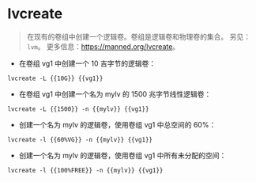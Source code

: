 # lvcreate

> 在现有的卷组中创建一个逻辑卷。卷组是逻辑卷和物理卷的集合。
> 另见：`lvm`。
> 更多信息：<https://manned.org/lvcreate>。

- 在卷组 vg1 中创建一个 10 吉字节的逻辑卷：

`lvcreate -L {{10G}} {{vg1}}`

- 在卷组 vg1 中创建一个名为 mylv 的 1500 兆字节线性逻辑卷：

`lvcreate -L {{1500}} -n {{mylv}} {{vg1}}`

- 创建一个名为 mylv 的逻辑卷，使用卷组 vg1 中总空间的 60%：

`lvcreate -l {{60%VG}} -n {{mylv}} {{vg1}}`

- 创建一个名为 mylv 的逻辑卷，使用卷组 vg1 中所有未分配的空间：

`lvcreate -l {{100%FREE}} -n {{mylv}} {{vg1}}`